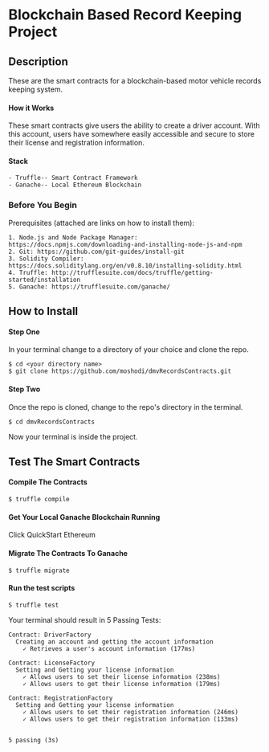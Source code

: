 # Blockchain Based Record Keeping Project

## Description
These are the smart contracts for a blockchain-based motor vehicle records keeping system.

#### How it Works
These smart contracts give users the ability to create a driver account. With this account, users have somewhere easily accessible and secure to store their license and registration information.


#### Stack 

	- Truffle-- Smart Contract Framework
	- Ganache-- Local Ethereum Blockchain
	
### Before You Begin

Prerequisites (attached are links on how to install them):

	1. Node.js and Node Package Manager: https://docs.npmjs.com/downloading-and-installing-node-js-and-npm
	2. Git: https://github.com/git-guides/install-git
	3. Solidity Compiler: https://docs.soliditylang.org/en/v0.8.10/installing-solidity.html
	4. Truffle: http://trufflesuite.com/docs/truffle/getting-started/installation
	5. Ganache: https://trufflesuite.com/ganache/

## How to Install

#### Step One

In your terminal change to a directory of your choice and clone the repo.

	$ cd <your directory name>
	$ git clone https://github.com/moshodi/dmvRecordsContracts.git
	
#### Step Two 

Once the repo is cloned, change to the repo's directory in the terminal.

	$ cd dmvRecordsContracts
	
Now your terminal is inside the project.

## Test The Smart Contracts

#### Compile The Contracts

	$ truffle compile

#### Get Your Local Ganache Blockchain Running 

Click QuickStart Ethereum

#### Migrate The Contracts To Ganache

	$ truffle migrate

#### Run the test scripts

	S truffle test

		
Your terminal should result in 5 Passing Tests:


    Contract: DriverFactory
      Creating an account and getting the account information
        ✓ Retrieves a user's account information (177ms)

    Contract: LicenseFactory
      Setting and Getting your license information
        ✓ Allows users to set their license information (238ms)
        ✓ Allows users to get their license information (179ms)

    Contract: RegistrationFactory
      Setting and Getting your license information
        ✓ Allows users to set their registration information (246ms)
        ✓ Allows users to get their registration information (133ms)


    5 passing (3s)
